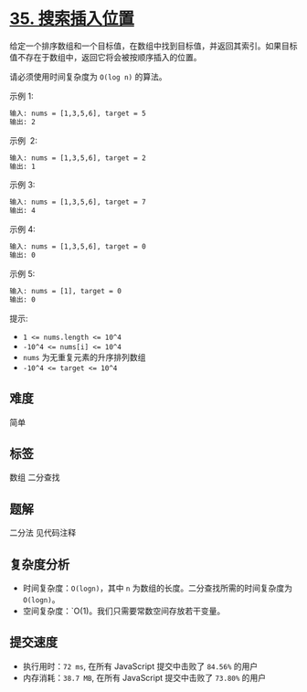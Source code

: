 # [35. 搜索插入位置](https://leetcode-cn.com/problems/search-insert-position/)

给定一个排序数组和一个目标值，在数组中找到目标值，并返回其索引。如果目标值不存在于数组中，返回它将会被按顺序插入的位置。

请必须使用时间复杂度为 `O(log n)` 的算法。

示例 1:

```txt
输入: nums = [1,3,5,6], target = 5
输出: 2
```

示例  2:

```txt
输入: nums = [1,3,5,6], target = 2
输出: 1
```

示例 3:

```txt
输入: nums = [1,3,5,6], target = 7
输出: 4
```

示例 4:

```txt
输入: nums = [1,3,5,6], target = 0
输出: 0
```

示例 5:

```txt
输入: nums = [1], target = 0
输出: 0
```

提示:

- `1 <= nums.length <= 10^4`
- `-10^4 <= nums[i] <= 10^4`
- `nums` 为无重复元素的升序排列数组
- `-10^4 <= target <= 10^4`

## 难度

简单

## 标签

数组 二分查找

## 题解

二分法 见代码注释

## 复杂度分析

- 时间复杂度：`O(logn)`，其中 `n` 为数组的长度。二分查找所需的时间复杂度为 `O(logn)`。
- 空间复杂度：`O(1)。我们只需要常数空间存放若干变量。

## 提交速度

- 执行用时：`72 ms`, 在所有 JavaScript 提交中击败了 `84.56%` 的用户
- 内存消耗：`38.7 MB`, 在所有 JavaScript 提交中击败了 `73.80%` 的用户
